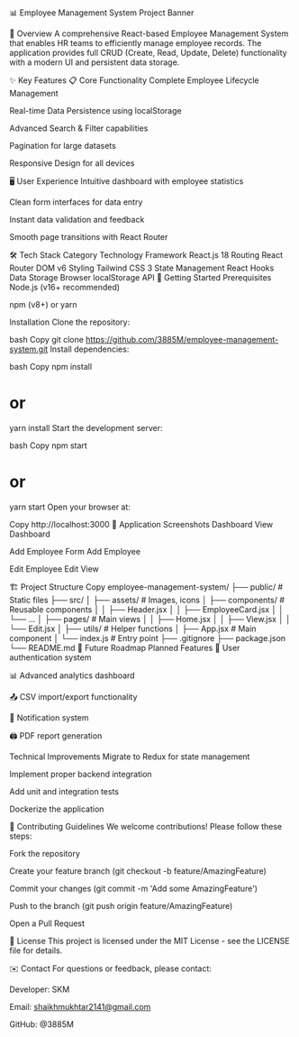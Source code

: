 📊 Employee Management System
Project Banner <!-- Add real screenshot later -->

🌟 Overview
A comprehensive React-based Employee Management System that enables HR teams to efficiently manage employee records. The application provides full CRUD (Create, Read, Update, Delete) functionality with a modern UI and persistent data storage.

✨ Key Features
📋 Core Functionality
Complete Employee Lifecycle Management

Real-time Data Persistence using localStorage

Advanced Search & Filter capabilities

Pagination for large datasets

Responsive Design for all devices

🖥️ User Experience
Intuitive dashboard with employee statistics

Clean form interfaces for data entry

Instant data validation and feedback

Smooth page transitions with React Router

🛠 Tech Stack
Category	Technology
Framework	React.js 18
Routing	React Router DOM v6
Styling	Tailwind CSS 3
State Management	React Hooks
Data Storage	Browser localStorage API
🚀 Getting Started
Prerequisites
Node.js (v16+ recommended)

npm (v8+) or yarn

Installation
Clone the repository:

bash
Copy
git clone https://github.com/3885M/employee-management-system.git
Install dependencies:

bash
Copy
npm install
# or
yarn install
Start the development server:

bash
Copy
npm start
# or
yarn start
Open your browser at:

Copy
http://localhost:3000
📸 Application Screenshots
Dashboard View
Dashboard

Add Employee Form
Add Employee

Edit Employee
Edit View

🏗 Project Structure
Copy
employee-management-system/
├── public/               # Static files
├── src/
│   ├── assets/           # Images, icons
│   ├── components/       # Reusable components
│   │   ├── Header.jsx
│   │   ├── EmployeeCard.jsx
│   │   └── ...
│   ├── pages/           # Main views
│   │   ├── Home.jsx
│   │   ├── View.jsx
│   │   └── Edit.jsx
│   ├── utils/           # Helper functions
│   ├── App.jsx          # Main component
│   └── index.js         # Entry point
├── .gitignore
├── package.json
└── README.md
🔮 Future Roadmap
Planned Features
🔐 User authentication system

📊 Advanced analytics dashboard

📤 CSV import/export functionality

🔔 Notification system

🖨️ PDF report generation

Technical Improvements
Migrate to Redux for state management

Implement proper backend integration

Add unit and integration tests

Dockerize the application

🤝 Contributing Guidelines
We welcome contributions! Please follow these steps:

Fork the repository

Create your feature branch (git checkout -b feature/AmazingFeature)

Commit your changes (git commit -m 'Add some AmazingFeature')

Push to the branch (git push origin feature/AmazingFeature)

Open a Pull Request

📜 License
This project is licensed under the MIT License - see the LICENSE file for details.

✉️ Contact
For questions or feedback, please contact:

Developer: SKM

Email: shaikhmukhtar2141@gmail.com

GitHub: @3885M
